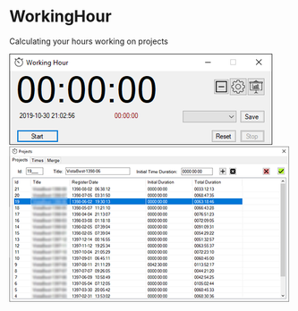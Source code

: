 # WorkingHour
Calculating your hours working on projects

![WorkingHour Software](https://raw.githubusercontent.com/Mds92/WorkingHour/master/Images/WorkingHour-02.png)
![WorkingHour Software](https://raw.githubusercontent.com/Mds92/WorkingHour/master/Images/WorkingHour-01.png)
